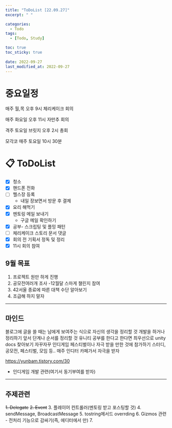 ```yaml
---
title: "ToDoList [22.09.27]"
excerpt: " "

categories:
  - Todo
tags:
  - [Todo, Study]

toc: true
toc_sticky: true
 
date: 2022-09-27
last_modified_at: 2022-09-27 
---
```


# 중요일정

매주 월,목 오후 9시 체리케이크 회의

매주 화요일 오후 11시 자만추 회의

격주 토요일 브릿지 오후 2시 총회

모각코 매주 토요일 10시 30분

# 📋 ToDoList  

- [x] 청소
- [x] 핸드폰 전화
- [ ] 헬스장 등록
  - 내일 장보면서 방문 후 결제
- [x] 요리 해먹기
- [x] 멘토링 메일 보내기
  - 구글 메일 확인하기
- [x] 공부- 스크립팅 및 플밍 패턴
- [ ] 체리케이크 스토리 문서 댓글
- [x] 회의 전 기획서 정독 및 정리
- [x] 11시 회의 참여

## 9월 목표  
  
1. 프로젝트 원만 하게 진행
2. 공모전여러개 조사
  -12월달 스마게 챌린지 참여
3. 42서울 종료에 따른 대책 수단 알아보기
4. 조급해 하지 말자

---

## 마인드

블로그에 글을 쓸 때는 남에게 보여주는 식으로 자신의 생각을 정리할 것
개발을 하거나 정리하기 앞서 단계나 순서를 정리할 것
유니티 공부를 한다고 한다면 최우선으로 unity docs 찾아보기
자꾸자꾸 인디게임 페스티벌이나 자극 받을 만한 것에 참가하기
스터디, 공모전, 페스티벌, 모임 등..
매주 인디터 카페가서 자극을 받자

https://yunbam.tistory.com/30
- 인디게임 개발 관련(여기서 동기부여를 받자)

---

## 주제관련  

~~1. Delegate~~
~~2. Event~~
3. 플레이어 컨트롤러(멘토링 받고 포스팅할 것)
4. sendMessage, BroadcastMessage
5. tostring메서드 overrding
6. Gizmos 관련 - 전처리 기능으로 감싸기(즉, 에디터에서 만)
7. 